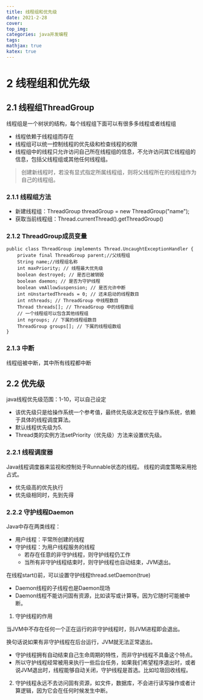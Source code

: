 ```yaml
---
title: 线程组和优先级
date: 2021-2-28
cover:
top_img:
categories: java并发编程
tags: 
mathjax: true
katex: true
---
```

# 2 线程组和优先级


## 2.1 线程组ThreadGroup
线程组是一个树状的结构，每个线程组下面可以有很多多线程或者线程组

- 线程依赖于线程组而存在
- 线程组可以统一控制线程的优先级和检查线程的权限
- 线程组中的线程只允许访问自己所在线程组的信息，不允许访问其它线程组的信息，包括父线程组或其他任何线程组。
> 创建新线程时，若没有显式指定所属线程组，则将父线程所在的线程组作为自己的线程组。

### 2.1.1 线程组方法
- 新建线程组：ThreadGroup threadGroup = new ThreadGroup("name");
- 获取当前线程组：Thread.currentThread().getThreadGroup()

### 2.1.2 ThreadGroup成员变量
```
public class ThreadGroup implements Thread.UncaughtExceptionHandler {
    private final ThreadGroup parent;//父线程组
    String name;//线程组名称
    int maxPriority; // 线程最大优先级
    boolean destroyed; // 是否已被销毁
    boolean daemon; // 是否为守护线程
    boolean vmAllowSuspension; // 是否允许中断
    int nUnstartedThreads = 0; // 还未启动的线程数目
    int nthreads; // ThreadGroup 中线程数目
    Thread threads[]; // ThreadGroup 中的线程数组
    // 一个线程组可以包含其他线程组
    int ngroups; // 下属的线程组数目
    ThreadGroup groups[]; // 下属的线程组数组
}
```
### 2.1.3 中断
线程组被中断，其中所有线程都中断

## 2.2 优先级
java线程优先级范围：1-10，可以自己设定
- 该优先级只是给操作系统一个参考值，最终优先级决定权在于操作系统，依赖于具体的线程调度算法。
- 默认线程优先级为5.
- Thread类的实例方法setPriority（优先级）方法来设置优先级。

### 2.2.1 线程调度器

Java线程调度器来监视和控制处于Runnable状态的线程。
线程的调度策略采用抢占式。
- 优先级高的优先执行
- 优先级相同时，先到先得
### 2.2.2 守护线程Daemon
Java中存在两类线程：
- 用户线程：平常所创建的线程
- 守护线程：为用户线程服务的线程
    + 若存在任意的非守护线程，则守护线程仍工作
    + 当所有非守护线程结束时，则守护线程也自动结束，JVM退出。

在线程start()前，可以设置守护线程thread.setDaemon(true)
- Daemon线程的子线程也是Daemon现场
- Daemon线程不能访问固有资源，比如读写或计算等。因为它随时可能被中断。

1. 守护线程的作用

当JVM中不存在任何一个正在运行的非守护线程时，则JVM进程即会退出。

换句话说如果有非守护线程在后台运行，JVM就无法正常退出。
- 守护线程拥有自动结束自己生命周期的特性，而非守护线程不具备这个特点。
- 所以守护线程经常被用来执行一些后台任务，如果我们希望程序退出时，或者说JVM退出时，线程能够自动关闭，守护线程是首选。比如垃圾回收线程。

2. 守护线程永远不去访问固有资源，如文件，数据库，不会进行读写操作或者计算逻辑，因为它会在任何时候发生中断。